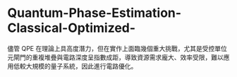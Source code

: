 # Quantum-Phase-Estimation-Classical-Optimized-

儘管 QPE 在理論上具高度潛力，但在實作上面臨幾個重大挑戰，尤其是受控單位元閘門的重複堆疊與電路深度呈指數成距，導致資源需求龐大、效率受限，難以應用低較大規模的量子系統，因此進行電路優化。
